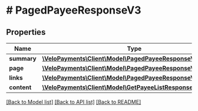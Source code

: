 # # PagedPayeeResponseV3

## Properties

Name | Type | Description | Notes
------------ | ------------- | ------------- | -------------
**summary** | [**\VeloPayments\Client\Model\PagedPayeeResponseV3Summary**](PagedPayeeResponseV3Summary.md) |  | [optional]
**page** | [**\VeloPayments\Client\Model\PagedPayeeResponseV3Page**](PagedPayeeResponseV3Page.md) |  | [optional]
**links** | [**\VeloPayments\Client\Model\PagedPayeeResponseV3Links[]**](PagedPayeeResponseV3Links.md) |  | [optional]
**content** | [**\VeloPayments\Client\Model\GetPayeeListResponseV3[]**](GetPayeeListResponseV3.md) |  | [optional]

[[Back to Model list]](../../README.md#models) [[Back to API list]](../../README.md#endpoints) [[Back to README]](../../README.md)
